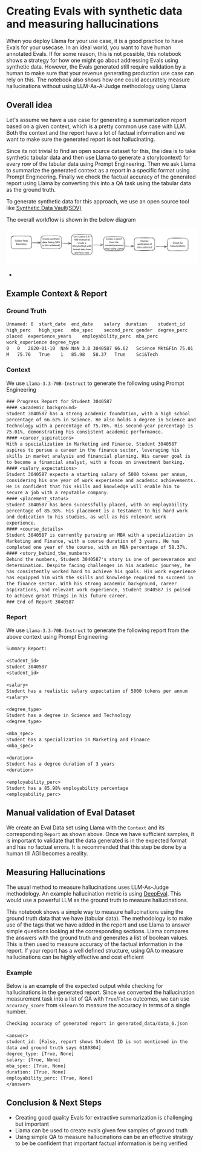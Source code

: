 # Creating Evals with synthetic data and measuring hallucinations

When you deploy Llama for your use case, it is a good practice to have Evals for your usecase. In an ideal world, you want to have human annotated Evals. If for some reason, this is not possible, this notebook shows a strategy for how one might go about addressing Evals using synthetic data. However, the Evals generated still require validation by a human to make sure that your revenue generating production use case can rely on this. 
The notebook also shows how one could accurately measure hallucinations without using LLM-As-A-Judge methodology using Llama


## Overall idea

Let's assume we have a use case for generating a summarization report based on a given context, which is a pretty common use case with LLM. Both the context and the report have a lot of factual information and we want to make sure the generated report is not hallucinating.

Since its not trivial to find an open source dataset for this, the idea is to take synthetic tabular data and then use Llama to generate a story(context) for every row of the tabular data using Prompt Engineering. Then we ask Llama to summarize the generated context as a report in a specific format using Prompt Engineering. Finally we check the factual accuracy of the generated report using Llama by converting this into a QA task using the tabular data as the ground truth.

To generate synthetic data for this approach, we use an open source tool like [Synthetic Data Vault(SDV)](https://github.com/sdv-dev/SDV)

The overall workflow is shown in the below diagram

![Workflow](./Workflow_Diagram.png)

- 

## Example Context & Report

### Ground Truth

```
Unnamed: 0	start_date	end_date	salary	duration	student_id	high_perc	high_spec	mba_spec	second_perc	gender	degree_perc	placed	experience_years	employability_perc	mba_perc	work_experience	degree_type
0	0	2020-01-10	NaN	NaN	3.0	3040587	66.62	Science	Mkt&Fin	75.01	M	75.76	True	1	85.98	58.37	True	Sci&Tech
```

### Context

We use `Llama-3.3-70B-Instruct` to generate the following using Prompt Engineering

```
### Progress Report for Student 3040587
#### <academic_background>
Student 3040587 has a strong academic foundation, with a high school percentage of 66.62% in Science. He also holds a degree in Science and Technology with a percentage of 75.76%. His second-year percentage is 75.01%, demonstrating his consistent academic performance. 
#### <career_aspirations>
With a specialization in Marketing and Finance, Student 3040587 aspires to pursue a career in the finance sector, leveraging his skills in market analysis and financial planning. His career goal is to become a financial analyst, with a focus on investment banking. 
#### <salary_expectations>
Student 3040587 expects a starting salary of 5000 tokens per annum, considering his one year of work experience and academic achievements. He is confident that his skills and knowledge will enable him to secure a job with a reputable company. 
#### <placement_status>
Student 3040587 has been successfully placed, with an employability percentage of 85.98%. His placement is a testament to his hard work and dedication to his studies, as well as his relevant work experience. 
#### <course_details>
Student 3040587 is currently pursuing an MBA with a specialization in Marketing and Finance, with a course duration of 3 years. He has completed one year of the course, with an MBA percentage of 58.37%. 
#### <story_behind_the_numbers>
Behind the numbers, Student 3040587's story is one of perseverance and determination. Despite facing challenges in his academic journey, he has consistently worked hard to achieve his goals. His work experience has equipped him with the skills and knowledge required to succeed in the finance sector. With his strong academic background, career aspirations, and relevant work experience, Student 3040587 is poised to achieve great things in his future career. 
### End of Report 3040587
```

### Report

We use `Llama-3.3-70B-Instruct` to generate the following report from the above context using Prompt Engineering

```
Summary Report:

<student_id>
Student 3040587
<student_id>

<salary>
Student has a realistic salary expectation of 5000 tokens per annum
<salary>

<degree_type>
Student has a degree in Science and Technology
<degree_type>

<mba_spec>
Student has a specialization in Marketing and Finance
<mba_spec>

<duration>
Student has a degree duration of 3 years
<duration>

<employability_perc>
Student has a 85.98% employability percentage
<employability_perc>
```

## Manual validation of Eval Dataset

We create an Eval Data set using Llama with the `Context` and its corresponding `Report` as shown above. Once we have sufficient samples, it is important to validate that the data generated is in the expected format and has no factual errors. It is recommended that this step be done by a human till AGI becomes a reality.

## Measuring Hallucinations

The usual method to measure hallucinations uses LLM-As-Judge methodology. An example hallucination metric is using [DeepEval](https://www.deepeval.com/docs/metrics-hallucination).
This would use a powerful LLM as the ground truth to measure hallucinations.

This notebook shows a  simple way to measure hallucinations using the ground truth data that we have (tabular data). The methodology is to make use of the tags that we have added in the report and use Llama to answer simple questions looking at the corresponding sections. Llama compares the answers with the ground truth and generates a list of boolean values. This is then used to measure accuracy of the factual information in the report. If your report has a well defined structure, using QA to measure hallucinations can be highly effective and cost efficient

### Example 

Below is an example of the expected output while checking for hallucinations in the generated report. Since we converted the hallucination measurement task into a list of QA with `True`/`False` outcomes, we can use `accuracy_score` from `sklearn` to measure the accuracy in terms of a single number.

```
Checking accuracy of generated report in generated_data/data_6.json

<answer>
student_id: [False, report shows Student ID is not mentioned in the data and ground truth says 6180804]
degree_type: [True, None]
salary: [True, None]
mba_spec: [True, None]
duration: [True, None]
employability_perc: [True, None]
</answer>
```

## Conclusion & Next Steps

- Creating good quality Evals for extractive summarization is challenging but important
- Llama can be used to create evals given few samples of ground truth
- Using simple QA to measure hallucinations can be an effective strategy to be be confident that important factual information is being verified 